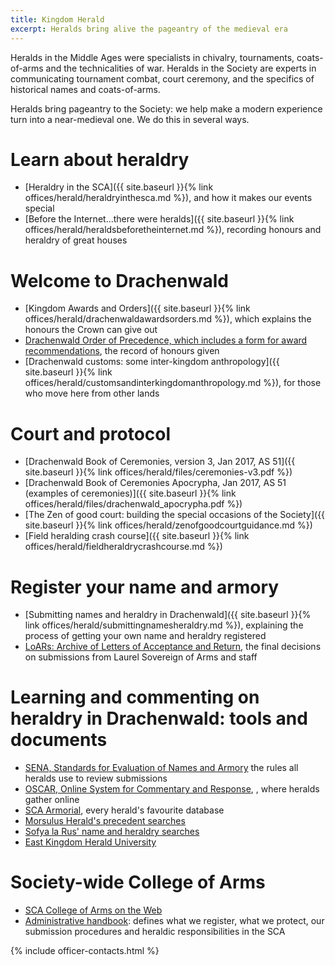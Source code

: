 ```yaml
---
title: Kingdom Herald
excerpt: Heralds bring alive the pageantry of the medieval era
---
```


Heralds in the Middle Ages were specialists in chivalry, tournaments, coats-of-arms and the technicalities of war.  Heralds in the Society are experts in communicating tournament combat, court ceremony, and the specifics of historical names and coats-of-arms.

Heralds bring pageantry to the Society: we help make a modern experience turn into a near-medieval one. We do this in several ways.

# Learn about heraldry

* [Heraldry in the SCA]({{ site.baseurl }}{% link offices/herald/heraldryinthesca.md %}), and how it makes our events special
* [Before the Internet...there were heralds]({{ site.baseurl }}{% link offices/herald/heraldsbeforetheinternet.md %}), recording honours and heraldry of great houses

# Welcome to Drachenwald
* [Kingdom Awards and Orders]({{ site.baseurl }}{% link offices/herald/drachenwaldawardsorders.md %}), which explains the honours the Crown can give out
* [Drachenwald Order of Precedence, which includes a form for award recommendations](http://op.drachenwald.sca.org/op), the record of honours given
* [Drachenwald customs: some inter-kingdom anthropology]({{ site.baseurl }}{% link offices/herald/customsandinterkingdomanthropology.md %}), for those who move here from other lands

# Court and protocol
* [Drachenwald Book of Ceremonies, version 3, Jan 2017, AS 51]({{ site.baseurl }}{% link offices/herald/files/ceremonies-v3.pdf %})
* [Drachenwald Book of Ceremonies Apocrypha, Jan 2017, AS 51 (examples of ceremonies)]({{ site.baseurl }}{% link offices/herald/files/drachenwald_apocrypha.pdf %})
* [The Zen of good court: building the special occasions of the Society]({{ site.baseurl }}{% link offices/herald/zenofgoodcourtguidance.md %})
* [Field heralding crash course]({{ site.baseurl }}{% link offices/herald/fieldheraldrycrashcourse.md %})
# Register your name and armory
* [Submitting names and heraldry in Drachenwald]({{ site.baseurl }}{% link offices/herald/submittingnamesheraldry.md %}), explaining the process of getting your own name and heraldry registered
* [LoARs: Archive of Letters of Acceptance and Return](http://heraldry.sca.org/loar/), the final decisions on submissions from Laurel Sovereign of Arms and staff

# Learning and commenting on heraldry in Drachenwald: tools and documents 

* [SENA, Standards for Evaluation of Names and Armory](http://heraldry.sca.org/sena.html) the rules all heralds use to review submissions
* [OSCAR, Online System for Commentary and Response](https://oscar.sca.org/index.php?action=181), , where heralds gather online
* [SCA Armorial](http://oanda.sca.org/), every herald's favourite database
* [Morsulus Herald's precedent searches](http://www.morsulus.org/)
* [Sofya la Rus' name and heraldry searches](http://sofyalarus.info/searches.html)
* [East Kingdom Herald University](https://elmet.eastkingdom.org/ekhu/)

# Society-wide College of Arms

* [SCA College of Arms on the Web](http://heraldry.sca.org/welcome.html)
* [Administrative handbook](http://heraldry.sca.org/admin.html): defines what we register, what we protect, our submission procedures and heraldic responsibilities in the SCA

{% include officer-contacts.html %}